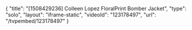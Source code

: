 {
    "title": "[1508429236] Colleen Lopez FloralPrint Bomber Jacket",
    "type": "solo",
    "layout": "iframe-static",
    "videoId": "123178497",
    "url": "\/tvpembed\/123178497"
}